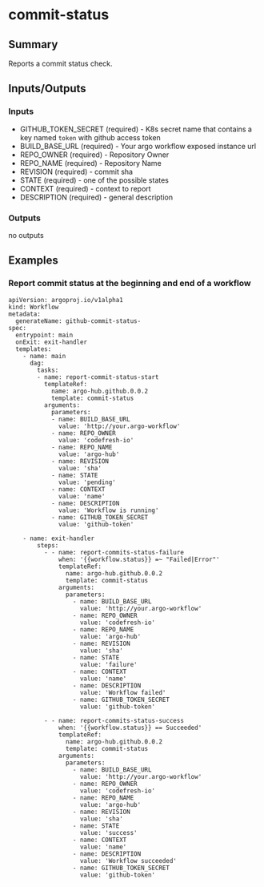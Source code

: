 # commit-status

## Summary
Reports a commit status check.

## Inputs/Outputs

### Inputs
* GITHUB_TOKEN_SECRET (required) - K8s secret name that contains a key named `token` with github access token
* BUILD_BASE_URL (required) - Your argo workflow exposed instance url
* REPO_OWNER (required) - Repository Owner
* REPO_NAME (required) - Repository Name
* REVISION (required) - commit sha
* STATE (required) - one of the possible states
* CONTEXT (required) - context to report
* DESCRIPTION (required) - general description

### Outputs
no outputs

## Examples

### Report commit status at the beginning and end of a workflow
```
apiVersion: argoproj.io/v1alpha1
kind: Workflow
metadata:
  generateName: github-commit-status-
spec:
  entrypoint: main
  onExit: exit-handler
  templates:
    - name: main
      dag:
        tasks:
        - name: report-commit-status-start
          templateRef:
            name: argo-hub.github.0.0.2
            template: commit-status
          arguments:
            parameters:
            - name: BUILD_BASE_URL
              value: 'http://your.argo-workflow'
            - name: REPO_OWNER
              value: 'codefresh-io'
            - name: REPO_NAME
              value: 'argo-hub'
            - name: REVISION
              value: 'sha'
            - name: STATE
              value: 'pending'
            - name: CONTEXT
              value: 'name'
            - name: DESCRIPTION
              value: 'Workflow is running'
            - name: GITHUB_TOKEN_SECRET
              value: 'github-token'

    - name: exit-handler
        steps:
          - - name: report-commits-status-failure
              when: '{{workflow.status}} =~ "Failed|Error"'
              templateRef:
                name: argo-hub.github.0.0.2
                template: commit-status
              arguments:
                parameters:
                  - name: BUILD_BASE_URL
                    value: 'http://your.argo-workflow'
                  - name: REPO_OWNER
                    value: 'codefresh-io'
                  - name: REPO_NAME
                    value: 'argo-hub'
                  - name: REVISION
                    value: 'sha'
                  - name: STATE
                    value: 'failure'
                  - name: CONTEXT
                    value: 'name'
                  - name: DESCRIPTION
                    value: 'Workflow failed'
                  - name: GITHUB_TOKEN_SECRET
                    value: 'github-token'
    
          - - name: report-commits-status-success
              when: '{{workflow.status}} == Succeeded'
              templateRef:
                name: argo-hub.github.0.0.2
                template: commit-status
              arguments:
                parameters:
                  - name: BUILD_BASE_URL
                    value: 'http://your.argo-workflow'
                  - name: REPO_OWNER
                    value: 'codefresh-io'
                  - name: REPO_NAME
                    value: 'argo-hub'
                  - name: REVISION
                    value: 'sha'
                  - name: STATE
                    value: 'success'
                  - name: CONTEXT
                    value: 'name'
                  - name: DESCRIPTION
                    value: 'Workflow succeeded'
                  - name: GITHUB_TOKEN_SECRET
                    value: 'github-token'
```
